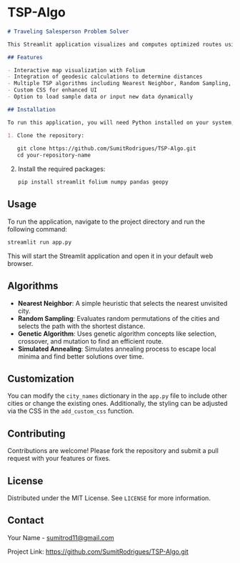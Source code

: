 # TSP-Algo

```markdown
# Traveling Salesperson Problem Solver

This Streamlit application visualizes and computes optimized routes using the Traveling Salesperson Problem (TSP) approach, leveraging various algorithms to find the most efficient path through multiple cities.

## Features

- Interactive map visualization with Folium
- Integration of geodesic calculations to determine distances
- Multiple TSP algorithms including Nearest Neighbor, Random Sampling, Genetic Algorithm, and Simulated Annealing
- Custom CSS for enhanced UI
- Option to load sample data or input new data dynamically

## Installation

To run this application, you will need Python installed on your system, along with several libraries. Here's how you can set it up:

1. Clone the repository:
   
   git clone https://github.com/SumitRodrigues/TSP-Algo.git
   cd your-repository-name
   ```

2. Install the required packages:
   ```bash
   pip install streamlit folium numpy pandas geopy
   ```

## Usage

To run the application, navigate to the project directory and run the following command:

```bash
streamlit run app.py
```

This will start the Streamlit application and open it in your default web browser.

## Algorithms

- **Nearest Neighbor**: A simple heuristic that selects the nearest unvisited city.
- **Random Sampling**: Evaluates random permutations of the cities and selects the path with the shortest distance.
- **Genetic Algorithm**: Uses genetic algorithm concepts like selection, crossover, and mutation to find an efficient route.
- **Simulated Annealing**: Simulates annealing process to escape local minima and find better solutions over time.

## Customization

You can modify the `city_names` dictionary in the `app.py` file to include other cities or change the existing ones. Additionally, the styling can be adjusted via the CSS in the `add_custom_css` function.

## Contributing

Contributions are welcome! Please fork the repository and submit a pull request with your features or fixes.

## License

Distributed under the MIT License. See `LICENSE` for more information.

## Contact

Your Name - sumitrod11@gmail.com

Project Link: https://github.com/SumitRodrigues/TSP-Algo.git
